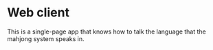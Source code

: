 # Web client

This is a single-page app that knows how to talk the language that the mahjong system speaks in.
